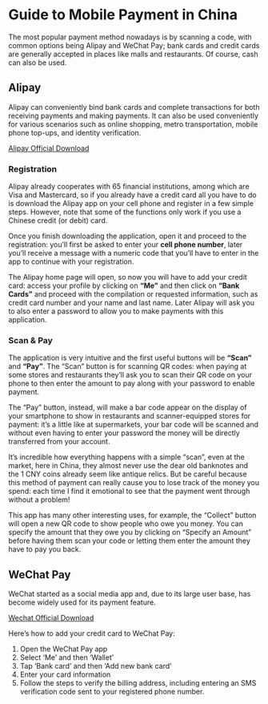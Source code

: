 # Guide to Mobile Payment in China

The most popular payment method nowadays is by scanning a code, with common options being Alipay and WeChat Pay; bank cards and credit cards are generally accepted in places like malls and restaurants. Of course, cash can also be used.

## Alipay

Alipay can conveniently bind bank cards and complete transactions for both receiving payments and making payments. It can also be used conveniently for various scenarios such as online shopping, metro transportation, mobile phone top-ups, and identity verification.

[Alipay Official Download](https://render.alipay.com/p/s/download)

### Registration

Alipay already cooperates with 65 financial institutions, among which are Visa and Mastercard, so if you already have a credit card all you have to do is download the Alipay app on your cell phone and register in a few simple steps. However, note that some of the functions only work if you use a Chinese credit (or debit) card.

Once you finish downloading the application, open it and proceed to the registration: you’ll first be asked to enter your **cell phone number**, later you’ll receive a message with a numeric code that you’ll have to enter in the app to continue with your registration.

The Alipay home page will open, so now you will have to add your credit card: access your profile by clicking on **“Me”** and then click on **“Bank Cards”** and proceed with the compilation or requested information, such as credit card number and your name and last name. Later Alipay will ask you to also enter a password to allow you to make payments with this application.

### Scan & Pay

The application is very intuitive and the first useful buttons will be **“Scan”** and **“Pay”**. The “Scan” button is for scanning QR codes: when paying at some stores and restaurants they’ll ask you to scan their QR code on your phone to then enter the amount to pay along with your password to enable payment.

The “Pay” button, instead, will make a bar code appear on the display of your smartphone to show in restaurants and scanner-equipped stores for payment: it’s a little like at supermarkets, your bar code will be scanned and without even having to enter your password the money will be directly transferred from your account.

It’s incredible how everything happens with a simple “scan”, even at the market, here in China, they almost never use the dear old banknotes and the 1 CNY coins already seem like antique relics. But be careful because this method of payment can really cause you to lose track of the money you spend: each time I find it emotional to see that the payment went through without a problem!

This app has many other interesting uses, for example, the “Collect” button will open a new QR code to show people who owe you money. You can specify the amount that they owe you by clicking on “Specify an Amount” before having them scan your code or letting them enter the amount they have to pay you back.

## WeChat Pay

WeChat started as a social media app and, due to its large user base, has become widely used for its payment feature.

[Wechat Official Download](https://www.wechat.com/)

Here’s how to add your credit card to WeChat Pay:
1. Open the WeChat Pay app
2. Select ‘Me’ and then ‘Wallet’
3. Tap ‘Bank card’ and then ‘Add new bank card’
4. Enter your card information
5. Follow the steps to verify the billing address, including entering an SMS verification code sent to your registered phone number.

